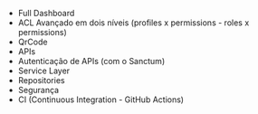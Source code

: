 - Full Dashboard
- ACL Avançado em dois níveis (profiles x permissions - roles x permissions)
- QrCode
- APIs
- Autenticação de APIs (com o Sanctum)
- Service Layer
- Repositories
- Segurança
- CI (Continuous Integration - GitHub Actions)
